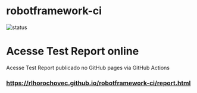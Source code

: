 # robotframework-ci
![status](https://github.com/rlhorochovec/robotframework-ci/actions/workflows/robotframework.yml/badge.svg)

# Acesse Test Report online
Acesse Test Report publicado no GitHub pages via GitHub Actions
### https://rlhorochovec.github.io/robotframework-ci/report.html

